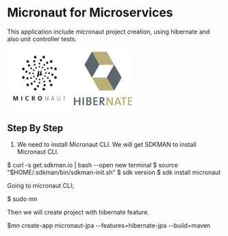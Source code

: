 # Micronaut for Microservices

This application include micronaut project creation, using hibernate and also unit controller tests. 

<p align="left">
  <img src="/src/main/resources/images/micronaut.jpg" width="150" title="Micronaut">
       
  <img src="/src/main/resources/images/hibernate.png" width="140" title="Hibernate">
</p>

## Step By Step
1. We need to install Micronaut CLI. We will get SDKMAN to install Micronaut CLI. 

$ curl -s get.sdkman.io | bash
--open new terminal
$ source "$HOME/.sdkman/bin/sdkman-init.sh"
$ sdk version
$ sdk install micronaut
 
 Going to micronaut CLI; 
 
 $ sudo mn
 
 Then we will create project with hibernate feature. 

$mn create-app micronaut-jpa --features=hibernate-jpa --build=maven

